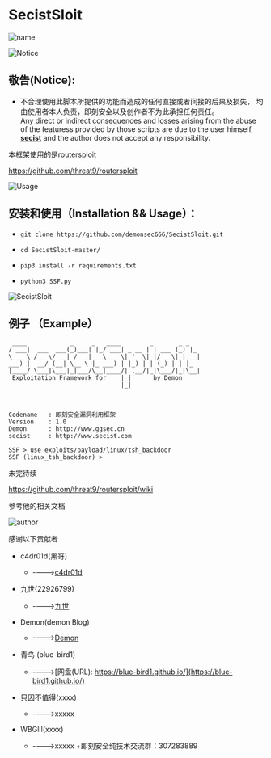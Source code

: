 # SecistSloit 
![name](https://img.shields.io/badge/%E6%A1%86%E6%9E%B6%E5%90%8D-SecistSloit-green.svg)         

![Notice](https://img.shields.io/badge/%E8%AD%A6%E5%91%8A-%E7%89%B9%E6%AD%A4%E8%AF%B4%E6%98%8E-red.svg)
## 敬告(Notice):

+ 不合理使用此脚本所提供的功能而造成的任何直接或者间接的后果及损失，  均由使用者本人负责，即刻安全以及创作者不为此承担任何责任。
 </br>Any direct or indirect consequences and losses arising from the abuse of the featuress provided by those scripts are due to the user himself, <b>[secist](www.secist.com)</b> and the author does not accept any responsibility.
 
本框架使用的是routersploit

https://github.com/threat9/routersploit

![Usage](https://img.shields.io/badge/%E5%AE%89%E8%A3%85-%E4%BD%BF%E7%94%A8-green.svg)

## 安装和使用（Installation && Usage）：

- ```git clone https://github.com/demonsec666/SecistSloit.git```

- ```cd SecistSloit-master/```

- ```pip3 install -r requirements.txt```

- ```python3 SSF.py```



![SecistSloit](https://img.shields.io/badge/SecistSloit-%E6%A1%86%E6%9E%B6-green.svg)

## 例子 （Example）
```
 ____            _     _   ____        _       _ _
/ ___|  ___  ___(_)___| |_/ ___| _ __ | | ___ (_) |_
\___ \ / _ \/ __| / __| __\___ \| '_ \| |/ _ \| | __|
___) |  __/ (__| \__ \ |_ ___) | |_) | | (_) | | |_
|____/ \___|\___|_|___/\__|____/| .__/|_|\___/|_|\__|
 Exploitation Framework for    | |      by Demon
                               |_|



Codename   : 即刻安全漏洞利用框架
Version    : 1.0
Demon      : http://www.ggsec.cn
secist     : http://www.secist.com

SSF > use exploits/payload/linux/tsh_backdoor
SSF (linux_tsh_backdoor) > 
```

未完待续

https://github.com/threat9/routersploit/wiki

参考他的相关文档



![author](https://img.shields.io/badge/%E6%84%9F%E8%B0%A2%E4%BB%A5%E4%B8%8B-%E4%BD%9C%E8%80%85-green.svg)

感谢以下贡献者

+ c4dr01d(黑哥)
    + ---->[c4dr01d](https://github.com/c4dr01d)
+ 九世(22926799)
    + ---->[九世](https://422926799.github.io/)
+ Demon(demon Blog) 
    + ---->[Demon](www.ggsec.cn)
+ 青鸟 (blue-bird1)   
    + ---->[网盘(URL): https://blue-bird1.github.io/](https://blue-bird1.github.io/)
+ 只因不值得(xxxx)
    + ---->xxxxx

+ WBGlIl(xxxx)
    + ---->xxxxx
+即刻安全纯技术交流群：307283889

